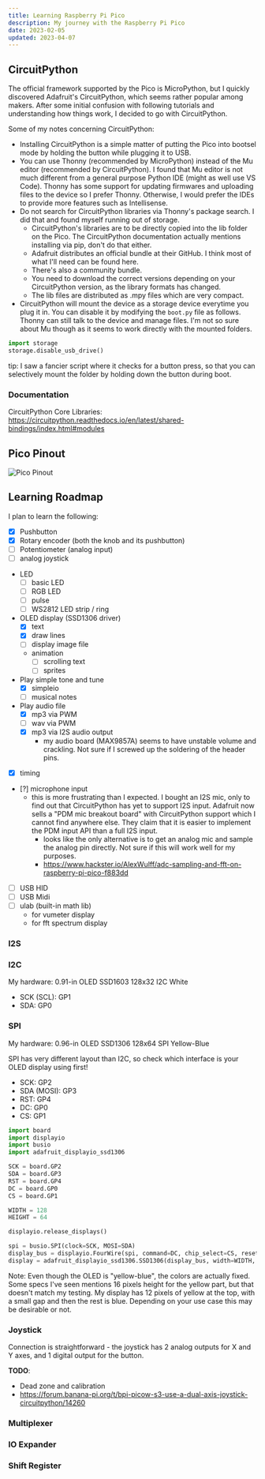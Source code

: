 ```yaml
---
title: Learning Raspberry Pi Pico
description: My journey with the Raspberry Pi Pico
date: 2023-02-05
updated: 2023-04-07
---
```

## CircuitPython

The official framework supported by the Pico is MicroPython, but I quickly discovered Adafruit's CircuitPython, which seems rather popular among makers. After some initial confusion with following tutorials and understanding how things work, I decided to go with CircuitPython.

Some of my notes concerning CircuitPython:

- Installing CircuitPython is a simple matter of putting the Pico into bootsel mode by holding the button while plugging it to USB.
- You can use Thonny (recommended by MicroPython) instead of the Mu editor (recommended by CircuitPython). I found that Mu editor is not much different from a general purpose Python IDE (might as well use VS Code). Thonny has some support for updating firmwares and uploading files to the device so I prefer Thonny. Otherwise, I would prefer the IDEs to provide more features such as Intellisense.
- Do not search for CircuitPython libraries via Thonny's package search. I did that and found myself running out of storage.
  - CircuitPython's libraries are to be directly copied into the lib folder on the Pico. The CircuitPython documentation actually mentions installing via pip, don't do that either.
  - Adafruit distributes an official bundle at their GitHub. I think most of what I'll need can be found here.
  - There's also a community bundle.
  - You need to download the correct versions depending on your CircuitPython version, as the library formats has changed.
  - The lib files are distributed as .mpy files which are very compact.
- CircuitPython will mount the device as a storage device everytime you plug it in. You can disable it by modifying the `boot.py` file as follows. Thonny can still talk to the device and manage files. I'm not so sure about Mu though as it seems to work directly with the mounted folders.

```python
import storage
storage.disable_usb_drive()
```

tip: I saw a fancier script where it checks for a button press, so that you can selectively mount the folder by holding down the button during boot.

### Documentation

CircuitPython Core Libraries: https://circuitpython.readthedocs.io/en/latest/shared-bindings/index.html#modules


## Pico Pinout

![Pico Pinout](https://cdn-learn.adafruit.com/assets/assets/000/099/339/original/raspberry_pi_Pico-R3-Pinout-narrow.png)

## Learning Roadmap

I plan to learn the following:

- [x] Pushbutton
- [x] Rotary encoder (both the knob and its pushbutton)
- [ ] Potentiometer (analog input)
- [ ] analog joystick
- LED
  - [ ] basic LED
  - [ ] RGB LED
  - [ ] pulse
  - [ ] WS2812 LED strip / ring
- OLED display (SSD1306 driver)
  - [x] text
  - [x] draw lines
  - [ ] display image file
  - animation
    - [ ] scrolling text
    - [ ] sprites
- Play simple tone and tune
  - [x] simpleio
  - [ ] musical notes
- Play audio file
  - [x] mp3 via PWM
  - [ ] wav via PWM
  - [x] mp3 via I2S audio output
    - my audio board (MAX9857A) seems to have unstable volume and crackling. Not sure if I screwed up the soldering of the header pins.
- [x] timing
- [?] microphone input
  - this is more frustrating than I expected. I bought an I2S mic, only to find out that CircuitPython has yet to support I2S input. Adafruit now sells a "PDM mic breakout board" with CircuitPython support which I cannot find anywhere else. They claim that it is easier to implement the PDM input API than a full I2S input.
      - looks like the only alternative is to get an analog mic and sample the analog pin directly. Not sure if this will work well for my purposes.
      - https://www.hackster.io/AlexWulff/adc-sampling-and-fft-on-raspberry-pi-pico-f883dd
- [ ] USB HID
- [ ] USB Midi
- [ ] ulab (built-in math lib)
  - for vumeter display
  - for fft spectrum display

### I2S


### I2C

My hardware: 0.91-in OLED SSD1603 128x32 I2C White

- SCK (SCL): GP1
- SDA: GP0

### SPI

My hardware: 0.96-in OLED SSD1306 128x64 SPI Yellow-Blue

SPI has very different layout than I2C, so check which interface is your OLED display using first!

- SCK: GP2
- SDA (MOSI): GP3
- RST: GP4 
- DC: GP0
- CS: GP1

```python
import board
import displayio
import busio
import adafruit_displayio_ssd1306

SCK = board.GP2
SDA = board.GP3
RST = board.GP4
DC = board.GP0
CS = board.GP1

WIDTH = 128
HEIGHT = 64

displayio.release_displays()

spi = busio.SPI(clock=SCK, MOSI=SDA)
display_bus = displayio.FourWire(spi, command=DC, chip_select=CS, reset=RST, baudrate=1000000)
display = adafruit_displayio_ssd1306.SSD1306(display_bus, width=WIDTH, height=HEIGHT)
```
Note: Even though the OLED is "yellow-blue", the colors are actually fixed.  Some specs I've seen mentions 16 pixels height for the yellow part, but that doesn't match my testing. My display has 12 pixels of yellow at the top, with a small gap and then the rest is blue. Depending on your use case this may be desirable or not.

### Joystick

Connection is straightforward - the joystick has 2 analog outputs for X and Y axes, and 1 digital output for the button.

**TODO**:
- Dead zone and calibration
- https://forum.banana-pi.org/t/bpi-picow-s3-use-a-dual-axis-joystick-circuitpython/14260

### Multiplexer


### IO Expander


### Shift Register


